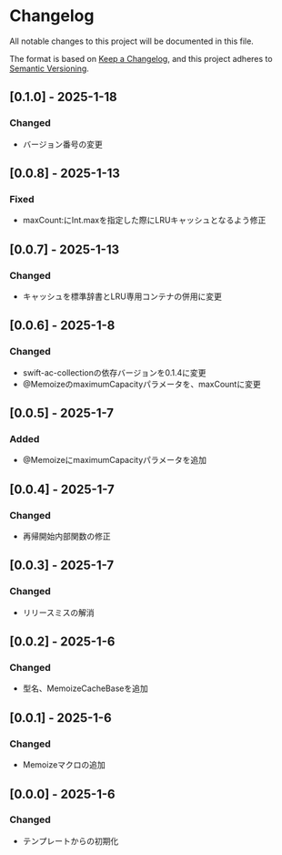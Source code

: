 # Changelog

All notable changes to this project will be documented in this file.

The format is based on [Keep a Changelog](https://keepachangelog.com/en/1.0.0/),
and this project adheres to [Semantic Versioning](https://semver.org/spec/v2.0.0.html).

## [0.1.0] - 2025-1-18
### Changed
- バージョン番号の変更

## [0.0.8] - 2025-1-13
### Fixed
- maxCount:にInt.maxを指定した際にLRUキャッシュとなるよう修正

## [0.0.7] - 2025-1-13
### Changed
- キャッシュを標準辞書とLRU専用コンテナの併用に変更

## [0.0.6] - 2025-1-8
### Changed
- swift-ac-collectionの依存バージョンを0.1.4に変更
- @MemoizeのmaximumCapacityパラメータを、maxCountに変更

## [0.0.5] - 2025-1-7
### Added
- @MemoizeにmaximumCapacityパラメータを追加

## [0.0.4] - 2025-1-7
### Changed
- 再帰開始内部関数の修正

## [0.0.3] - 2025-1-7
### Changed
- リリースミスの解消

## [0.0.2] - 2025-1-6
### Changed
- 型名、MemoizeCacheBaseを追加

## [0.0.1] - 2025-1-6
### Changed
- Memoizeマクロの追加

## [0.0.0] - 2025-1-6
### Changed
- テンプレートからの初期化
